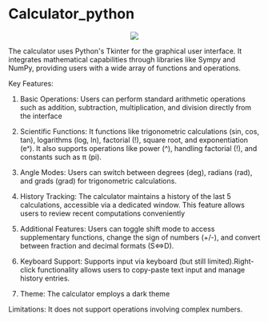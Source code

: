 # Calculator_python

<p align="center">
  <img src="![8x38eh](https://github.com/user-attachments/assets/0074e162-0af0-4c04-a07a-7ba608d553ff)" />
</p>
The calculator uses Python's Tkinter for the graphical user interface. It integrates mathematical capabilities through libraries like Sympy and NumPy, providing users with a wide array of functions and operations.



Key Features:

1. Basic Operations: Users can perform standard arithmetic operations such as addition, subtraction, multiplication, and division directly from the interface

2. Scientific Functions: It functions like trigonometric calculations (sin, cos, tan), logarithms (log, ln), factorial (!), square root, and exponentiation (eˣ). It also supports operations like power (^), handling factorial (!), and constants such as π (pi).

3. Angle Modes: Users can switch between degrees (deg), radians (rad), and grads (grad) for trigonometric calculations.

4. History Tracking: The calculator maintains a history of the last 5 calculations, accessible via a dedicated window. This feature allows users to review recent computations conveniently

5. Additional Features: Users can toggle shift mode to access supplementary functions, change the sign of numbers (+/-), and convert between fraction and decimal formats (S⇔D).

6. Keyboard Support: Supports input via keyboard (but still limited).Right-click functionality allows users to copy-paste text input and manage history entries.

7. Theme: The calculator employs a dark theme

Limitations: It does not support operations involving complex numbers.

